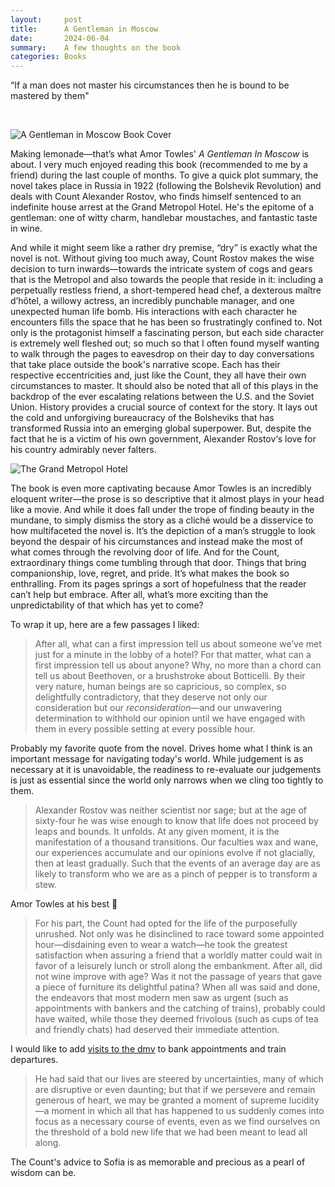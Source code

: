 ```yaml
---
layout:     post
title:      A Gentleman in Moscow
date:       2024-06-04
summary:    A few thoughts on the book
categories: Books
---
```

“If a man does not master his circumstances then he is bound to be mastered by them"

<br/>

![A Gentleman in Moscow Book Cover](https://cdn1.bookmanager.com/i/m?b=rBSsMLeAZlaa4lBFYLwFBg&cb=1712027897)

Making lemonade—that’s what Amor Towles' *A Gentleman In Moscow* is about. I very much enjoyed reading this book (recommended to me by a friend) during the last couple of months. To give a quick plot summary, the novel takes place in Russia in 1922 (following the Bolshevik Revolution) and deals with Count Alexander Rostov, who finds himself sentenced to an indefinite house arrest at the Grand Metropol Hotel. He's the epitome of a gentleman: one of witty charm, handlebar moustaches, and fantastic taste in wine.

And while it might seem like a rather dry premise, “dry” is exactly what the novel is not. Without giving too much away, Count Rostov makes the wise decision to turn inwards—towards the intricate system of cogs and gears that is the Metropol and also towards the people that reside in it: including a perpetually restless friend, a short-tempered head chef, a dexterous maître d’hôtel, a willowy actress, an incredibly punchable manager, and one unexpected human life bomb. His interactions with each character he encounters fills the space that he has been so frustratingly confined to. Not only is the protagonist himself a fascinating person, but each side character is extremely well fleshed out; so much so that I often found myself wanting to walk through the pages to eavesdrop on their day to day conversations that take place outside the book's narrative scope. Each has their respective eccentricities and, just like the Count, they all have their own circumstances to master. It should also be noted that all of this plays in the backdrop of the ever escalating relations between the  U.S. and the Soviet Union. History provides a crucial source of context for the story. It lays out the cold and unforgiving bureaucracy of the Bolsheviks that has transformed Russia into an emerging global superpower. But, despite the fact that he is a victim of his own government, Alexander Rostov‘s love for his country admirably never falters.

![The Grand Metropol Hotel](https://dynamic-media-cdn.tripadvisor.com/media/photo-o/0a/26/3f/57/metropol-hall--v9371529.jpg?w=1200&h=-1&s=1)

The book is even more captivating because Amor Towles is an incredibly eloquent writer—the prose is so descriptive that it almost plays in your head like a movie. And while it does fall under the trope of finding beauty in the mundane, to simply dismiss the story as a cliché would be a disservice to how multifaceted the novel is. It’s the depiction of a man’s struggle to look beyond the despair of his circumstances and instead make the most of what comes through the revolving door of life. And for the Count, extraordinary things come tumbling through that door. Things that bring companionship, love, regret, and pride. It’s what makes the book so enthralling. From its pages springs a sort of hopefulness that the reader can’t help but embrace. After all, what’s more exciting than the unpredictability of that which has yet to come?

To wrap it up, here are a few passages I liked:

> After all, what can a first impression tell us about someone we’ve met just for a minute in the lobby of a hotel? For that matter, what can a first impression tell us about anyone? Why, no more than a chord can tell us about Beethoven, or a brushstroke about Botticelli. By their very nature, human beings are so capricious, so complex, so delightfully contradictory, that they deserve not only our consideration but our *reconsideration*—and our unwavering determination to withhold our opinion until we have engaged with them in every possible setting at every possible hour.

Probably my favorite quote from the novel. Drives home what I think is an important message for navigating today's world. While judgement is as necessary at it is unavoidable, the readiness to re-evaluate our judgements is just as essential since the world only narrows when we cling too tightly to them.

> Alexander Rostov was neither scientist nor sage; but at the age of sixty-four he was wise enough to know that life does not proceed by leaps and bounds. It unfolds. At any given moment, it is the manifestation of a thousand transitions. Our faculties wax and wane, our experiences accumulate and our opinions evolve if not glacially, then at least gradually. Such that the events of an average day are as likely to transform who we are as a pinch of pepper is to transform a stew.

Amor Towles at his best 🤌

> For his part, the Count had opted for the life of the purposefully unrushed. Not only was he disinclined to race toward some appointed hour—disdaining even to wear a watch—he took the greatest satisfaction when assuring a friend that a worldly matter could wait in favor of a leisurely lunch or stroll along the embankment. After all, did not wine improve with age? Was it not the passage of years that gave a piece of furniture its delightful patina? When all was said and done, the endeavors that most modern men saw as urgent (such as appointments with bankers and the catching of trains), probably could have waited, while those they deemed frivolous (such as cups of tea and friendly chats) had deserved their immediate attention.

I would like to add [visits to the dmv](https://www.youtube.com/watch?v=ONFj7AYgbko) to bank appointments and train departures.

> He had said that our lives are steered by uncertainties, many of which are disruptive or even daunting; but that if we persevere and remain generous of heart, we may be granted a moment of supreme lucidity—a moment in which all that has happened to us suddenly comes into focus as a necessary course of events, even as we find ourselves on the threshold of a bold new life that we had been meant to lead all along.

The Count's advice to Sofia is as memorable and precious as a pearl of wisdom can be.